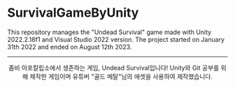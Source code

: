 # SurvivalGameByUnity

This repository manages the "Undead Survival" game made with Unity 2022.2.18f1 and Visual Studio 2022 version.
The project started on January 31th 2022 and ended on August 12th 2023.

---
<div align="center">
  좀비 아포칼립소에서 생존하는 게임, Undead Survival입니다!
  Unity와 Git 공부를 위해 제작한 게임이며 유튜버 "골드 메탈"님의 에셋을 사용하여 제작했습니다.
</div>



